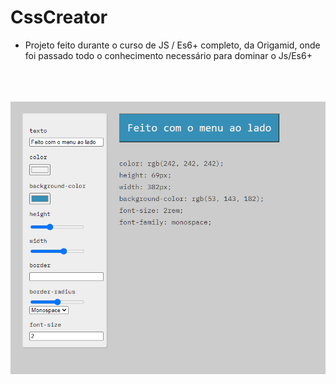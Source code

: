 # CssCreator


- Projeto feito durante o curso de JS / Es6+ completo, da Origamid, onde foi passado todo o conhecimento necessário para dominar o Js/Es6+
<br>
<br>
<br>

<img src="./git/img/projeto.png">